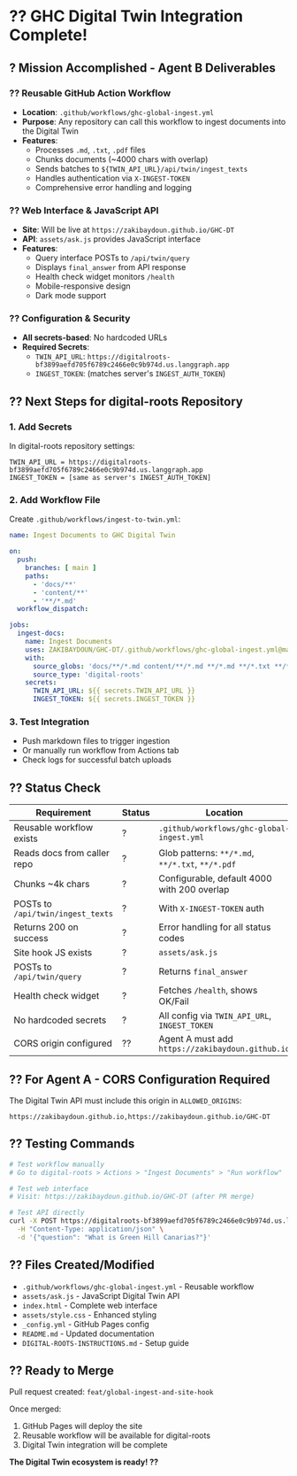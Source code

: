# ?? GHC Digital Twin Integration Complete!

## ? Mission Accomplished - Agent B Deliverables

### ?? Reusable GitHub Action Workflow
- **Location**: `.github/workflows/ghc-global-ingest.yml`
- **Purpose**: Any repository can call this workflow to ingest documents into the Digital Twin
- **Features**:
  - Processes `.md`, `.txt`, `.pdf` files
  - Chunks documents (~4000 chars with overlap)
  - Sends batches to `${TWIN_API_URL}/api/twin/ingest_texts`
  - Handles authentication via `X-INGEST-TOKEN`
  - Comprehensive error handling and logging

### ?? Web Interface & JavaScript API
- **Site**: Will be live at `https://zakibaydoun.github.io/GHC-DT`
- **API**: `assets/ask.js` provides JavaScript interface
- **Features**:
  - Query interface POSTs to `/api/twin/query`
  - Displays `final_answer` from API response
  - Health check widget monitors `/health`
  - Mobile-responsive design
  - Dark mode support

### ?? Configuration & Security
- **All secrets-based**: No hardcoded URLs
- **Required Secrets**:
  - `TWIN_API_URL`: `https://digitalroots-bf3899aefd705f6789c2466e0c9b974d.us.langgraph.app`
  - `INGEST_TOKEN`: (matches server's `INGEST_AUTH_TOKEN`)

## ?? Next Steps for digital-roots Repository

### 1. Add Secrets
In digital-roots repository settings:
```
TWIN_API_URL = https://digitalroots-bf3899aefd705f6789c2466e0c9b974d.us.langgraph.app
INGEST_TOKEN = [same as server's INGEST_AUTH_TOKEN]
```

### 2. Add Workflow File
Create `.github/workflows/ingest-to-twin.yml`:
```yaml
name: Ingest Documents to GHC Digital Twin

on:
  push:
    branches: [ main ]
    paths: 
      - 'docs/**'
      - 'content/**'
      - '**/*.md'
  workflow_dispatch:

jobs:
  ingest-docs:
    name: Ingest Documents
    uses: ZAKIBAYDOUN/GHC-DT/.github/workflows/ghc-global-ingest.yml@main
    with:
      source_globs: 'docs/**/*.md content/**/*.md **/*.md **/*.txt **/*.pdf'
      source_type: 'digital-roots'
    secrets:
      TWIN_API_URL: ${{ secrets.TWIN_API_URL }}
      INGEST_TOKEN: ${{ secrets.INGEST_TOKEN }}
```

### 3. Test Integration
- Push markdown files to trigger ingestion
- Or manually run workflow from Actions tab
- Check logs for successful batch uploads

## ?? Status Check

| Requirement | Status | Location |
|------------|--------|----------|
| Reusable workflow exists | ? | `.github/workflows/ghc-global-ingest.yml` |
| Reads docs from caller repo | ? | Glob patterns: `**/*.md`, `**/*.txt`, `**/*.pdf` |
| Chunks ~4k chars | ? | Configurable, default 4000 with 200 overlap |
| POSTs to `/api/twin/ingest_texts` | ? | With `X-INGEST-TOKEN` auth |
| Returns 200 on success | ? | Error handling for all status codes |
| Site hook JS exists | ? | `assets/ask.js` |
| POSTs to `/api/twin/query` | ? | Returns `final_answer` |
| Health check widget | ? | Fetches `/health`, shows OK/Fail |
| No hardcoded secrets | ? | All config via `TWIN_API_URL`, `INGEST_TOKEN` |
| CORS origin configured | ?? | Agent A must add `https://zakibaydoun.github.io` |

## ?? For Agent A - CORS Configuration Required

The Digital Twin API must include this origin in `ALLOWED_ORIGINS`:
```
https://zakibaydoun.github.io,https://zakibaydoun.github.io/GHC-DT
```

## ?? Testing Commands

```bash
# Test workflow manually
# Go to digital-roots > Actions > "Ingest Documents" > "Run workflow"

# Test web interface
# Visit: https://zakibaydoun.github.io/GHC-DT (after PR merge)

# Test API directly
curl -X POST https://digitalroots-bf3899aefd705f6789c2466e0c9b974d.us.langgraph.app/api/twin/query \
  -H "Content-Type: application/json" \
  -d '{"question": "What is Green Hill Canarias?"}'
```

## ?? Files Created/Modified

- `.github/workflows/ghc-global-ingest.yml` - Reusable workflow
- `assets/ask.js` - JavaScript Digital Twin API
- `index.html` - Complete web interface  
- `assets/style.css` - Enhanced styling
- `_config.yml` - GitHub Pages config
- `README.md` - Updated documentation
- `DIGITAL-ROOTS-INSTRUCTIONS.md` - Setup guide

## ?? Ready to Merge

Pull request created: `feat/global-ingest-and-site-hook`

Once merged:
1. GitHub Pages will deploy the site
2. Reusable workflow will be available for digital-roots
3. Digital Twin integration will be complete

**The Digital Twin ecosystem is ready! ??**